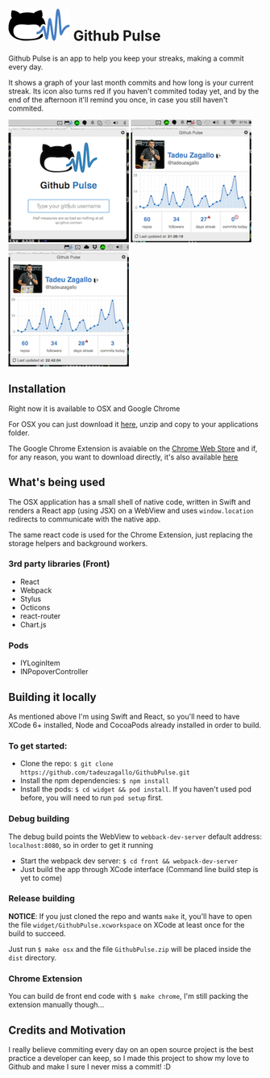 # ![Github Pulse](resources/icon.png) Github Pulse

Github Pulse is an app to help you keep your streaks, making a commit every day.

It shows a graph of your last month commits and how long is your current streak. Its icon also turns red if you haven't commited today yet, and by the end of the afternoon it'll remind you once, in case you still haven't commited.

![Screenshot 1](resources/screenshot1.png)
![Screenshot 2](resources/screenshot2.png)
![Screenshot 3](resources/screenshot3.png)

## Installation

Right now it is available to OSX and Google Chrome

For OSX you can just download it [here](https://github.com/tadeuzagallo/GithubPulse/raw/master/dist/GithubPulse.zip), unzip and copy to your applications folder.

The Google Chrome Extension is avaiable on the [Chrome Web Store](https://chrome.google.com/webstore/detail/githubpulse/ppkickbgijieebbgfipephpafiiebapg) and if, for any reason, you want to download directly, it's also available [here](https://github.com/tadeuzagallo/GithubPulse/raw/master/dist/GithubPulse.crx.zip)

## What's being used

The OSX application has a small shell of native code, written in Swift and renders a React app (using JSX) on a WebView and uses `window.location` redirects to communicate with the native app.

The same react code is used for the Chrome Extension, just replacing the storage helpers and background workers.

### 3rd party libraries (Front)

* React
* Webpack
* Stylus
* Octicons
* react-router
* Chart.js

### Pods

* IYLoginItem
* INPopoverController

## Building it locally

As mentioned above I'm using Swift and React, so you'll need to have XCode 6+ installed, Node and CocoaPods already installed in order to build.

### To get started:

* Clone the repo: `$ git clone https://github.com/tadeuzagallo/GithubPulse.git`
* Install the npm dependencies: `$ npm install`
* Install the pods: `$ cd widget && pod install`. If you haven't used pod before, you will need to run `pod setup` first.

### Debug building

The debug build points the WebView to `webback-dev-server` default address: `localhost:8080`, so in order to get it running

* Start the webpack dev server: `$ cd front && webpack-dev-server`
* Just build the app through XCode interface (Command line build step is yet to come)

### Release building

__NOTICE__: If you just cloned the repo and wants `make` it, you'll have to open the file `widget/GithubPulse.xcworkspace` on XCode at least once for the build to succeed.

Just run `$ make osx` and the file `GithubPulse.zip` will be placed inside the `dist` directory.

### Chrome Extension

You can build de front end code with `$ make chrome`, I'm still packing the extension manually though...

## Credits and Motivation

I really believe commiting every day on an open source project is the best practice a developer can keep, so I made this project to show my love to Github and make I sure I never miss a commit! :D
